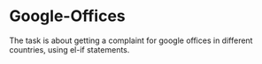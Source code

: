 # Google-Offices

The task is about getting a complaint for google offices in different countries, using el-if statements.
